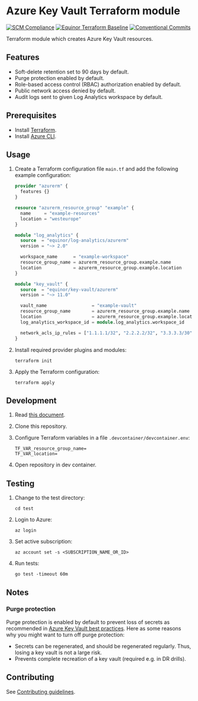 # Azure Key Vault Terraform module

[![SCM Compliance](https://scm-compliance-api.radix.equinor.com/repos/equinor/terraform-azurerm-key-vault/badge)](https://scm-compliance-api.radix.equinor.com/repos/equinor/terraform-azurerm-key-vault/badge)
[![Equinor Terraform Baseline](https://img.shields.io/badge/Equinor%20Terraform%20Baseline-1.0.0-blueviolet)](https://github.com/equinor/terraform-baseline)
[![Conventional Commits](https://img.shields.io/badge/Conventional%20Commits-1.0.0-yellow.svg)](https://conventionalcommits.org)

Terraform module which creates Azure Key Vault resources.

## Features

- Soft-delete retention set to 90 days by default.
- Purge protection enabled by default.
- Role-based access control (RBAC) authorization enabled by default.
- Public network access denied by default.
- Audit logs sent to given Log Analytics workspace by default.

## Prerequisites

- Install [Terraform](https://developer.hashicorp.com/terraform/install).
- Install [Azure CLI](https://learn.microsoft.com/en-us/cli/azure/install-azure-cli).

## Usage

1. Create a Terraform configuration file `main.tf` and add the following example configuration:

    ```terraform
    provider "azurerm" {
      features {}
    }

    resource "azurerm_resource_group" "example" {
      name     = "example-resources"
      location = "westeurope"
    }

    module "log_analytics" {
      source  = "equinor/log-analytics/azurerm"
      version = "~> 2.0"

      workspace_name      = "example-workspace"
      resource_group_name = azurerm_resource_group.example.name
      location            = azurerm_resource_group.example.location
    }

    module "key_vault" {
      source  = "equinor/key-vault/azurerm"
      version = "~> 11.0"

      vault_name                 = "example-vault"
      resource_group_name        = azurerm_resource_group.example.name
      location                   = azurerm_resource_group.example.location
      log_analytics_workspace_id = module.log_analytics.workspace_id

      network_acls_ip_rules = ["1.1.1.1/32", "2.2.2.2/32", "3.3.3.3/30"]
    }
    ```

1. Install required provider plugins and modules:

    ```console
    terraform init
    ```

1. Apply the Terraform configuration:

    ```console
    terraform apply
    ```

## Development

1. Read [this document](https://code.visualstudio.com/docs/devcontainers/containers).

1. Clone this repository.

1. Configure Terraform variables in a file `.devcontainer/devcontainer.env`:

    ```env
    TF_VAR_resource_group_name=
    TF_VAR_location=
    ```

1. Open repository in dev container.

## Testing

1. Change to the test directory:

    ```console
    cd test
    ```

1. Login to Azure:

    ```console
    az login
    ```

1. Set active subscription:

    ```console
    az account set -s <SUBSCRIPTION_NAME_OR_ID>
    ```

1. Run tests:

    ```console
    go test -timeout 60m
    ```

## Notes

### Purge protection

 Purge protection is enabled by default to prevent loss of secrets as recommended in [Azure Key Vault best practices](https://learn.microsoft.com/en-us/azure/key-vault/general/best-practices#turn-on-data-protection-for-your-vault).
 Here as some reasons why you might want to turn off purge protection:

- Secrets can be regenerated, and should be regenerated regularly. Thus, losing a key vault is not a large risk.
- Prevents complete recreation of a key vault (required e.g. in DR drills).

## Contributing

See [Contributing guidelines](https://github.com/equinor/terraform-baseline/blob/main/CONTRIBUTING.md).
